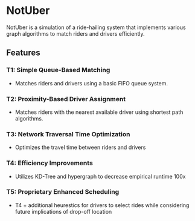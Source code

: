 # NotUber

NotUber is a simulation of a ride-hailing system that implements various graph algorithms to match riders and drivers efficiently.

## Features

### T1: Simple Queue-Based Matching
- Matches riders and drivers using a basic FIFO queue system.

### T2: Proximity-Based Driver Assignment
- Matches riders with the nearest available driver using shortest path algorithms.

### T3: Network Traversal Time Optimization
- Optimizes the travel time between riders and drivers

### T4: Efficiency Improvements
- Utilizes KD-Tree and hypergraph to decrease empirical runtime 100x

### T5: Proprietary Enhanced Scheduling
- T4 + additional heurestics for drivers to select rides while considering future implications of drop-off location
